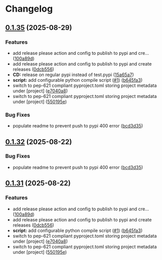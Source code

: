 # Changelog

## [0.1.35](https://github.com/zalf-rpm/mas_capnproto_schemas/compare/v0.1.34...v0.1.35) (2025-08-29)


### Features

* add release please action and config to publish to pypi and cre… ([100a89d](https://github.com/zalf-rpm/mas_capnproto_schemas/commit/100a89dc9da6fe20738cdba35ce0fd6a32b448af))
* add release please action and config to publish to pypi and create releases ([0dcb556](https://github.com/zalf-rpm/mas_capnproto_schemas/commit/0dcb55622acf011530a6dd6eb7c3a4800208157b))
* **CD:** release on regular pypi instead of test.pypi ([15a65a7](https://github.com/zalf-rpm/mas_capnproto_schemas/commit/15a65a76402059ae354378298452fb3161747271))
* **script:** add configurable python compile script ([#1](https://github.com/zalf-rpm/mas_capnproto_schemas/issues/1)) ([b645fa3](https://github.com/zalf-rpm/mas_capnproto_schemas/commit/b645fa386092972cec8a7592c762957df6ae478a))
* switch to pep-621 compliant pyproject.toml storing project metadata under [project] ([e7040a8](https://github.com/zalf-rpm/mas_capnproto_schemas/commit/e7040a887a364b0e4d6c44ac9e183c22bcf6467d))
* switch to pep-621 compliant pyproject.toml storing project metadata under [project] ([550195e](https://github.com/zalf-rpm/mas_capnproto_schemas/commit/550195ec32158cc8570062266eebe9f88e261b7a))


### Bug Fixes

* populate readme to prevent push to pypi 400 error ([bcd3d35](https://github.com/zalf-rpm/mas_capnproto_schemas/commit/bcd3d359f41b2e9dbf32ed39a311e08cefec0e71))

## [0.1.32](https://github.com/zalf-rpm/mas_capnproto_schemas/compare/v0.1.31...v0.1.32) (2025-08-22)


### Bug Fixes

* populate readme to prevent push to pypi 400 error ([bcd3d35](https://github.com/zalf-rpm/mas_capnproto_schemas/commit/bcd3d359f41b2e9dbf32ed39a311e08cefec0e71))

## [0.1.31](https://github.com/zalf-rpm/mas_capnproto_schemas/compare/v0.1.30...v0.1.31) (2025-08-22)


### Features

* add release please action and config to publish to pypi and cre… ([100a89d](https://github.com/zalf-rpm/mas_capnproto_schemas/commit/100a89dc9da6fe20738cdba35ce0fd6a32b448af))
* add release please action and config to publish to pypi and create releases ([0dcb556](https://github.com/zalf-rpm/mas_capnproto_schemas/commit/0dcb55622acf011530a6dd6eb7c3a4800208157b))
* **script:** add configurable python compile script ([#1](https://github.com/zalf-rpm/mas_capnproto_schemas/issues/1)) ([b645fa3](https://github.com/zalf-rpm/mas_capnproto_schemas/commit/b645fa386092972cec8a7592c762957df6ae478a))
* switch to pep-621 compliant pyproject.toml storing project metadata under [project] ([e7040a8](https://github.com/zalf-rpm/mas_capnproto_schemas/commit/e7040a887a364b0e4d6c44ac9e183c22bcf6467d))
* switch to pep-621 compliant pyproject.toml storing project metadata under [project] ([550195e](https://github.com/zalf-rpm/mas_capnproto_schemas/commit/550195ec32158cc8570062266eebe9f88e261b7a))
